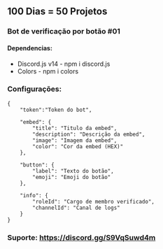 ## 100 Dias = 50 Projetos
### Bot de verificação por botão #01
 #### Dependencias:
 

 - Discord.js v14 - npm i discord.js
 - Colors - npm i colors 
 
### Configurações:

    {
	    "token":"Token do bot",

	    "embed": {
	        "title": "Titulo da embed",
	        "description": "Descrição da embed",
	        "image": "Imagem da embed",
	        "color": "Cor da embed (HEX)"
	    },

	    "button": {
	        "label": "Texto do botão",
	        "emoji": "Emoji do botão"
	    },

	    "info": {
	        "roleId": "Cargo de membro verificado",
	        "channelId": "Canal de logs"
	    }
    }

### Suporte: https://discord.gg/S9VqSuwd4m

